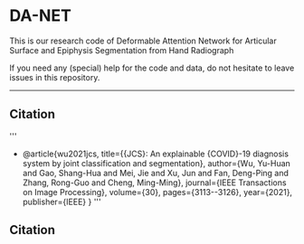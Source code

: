 # DA-NET
  This is our research code of Deformable Attention Network for Articular Surface and Epiphysis Segmentation from Hand Radiograph
  
  If you need any (special) help for the code and data, do not hesitate to leave issues in this repository.
****
## Citation
'''
* @article{wu2021jcs,
  title={{JCS}: An explainable {COVID}-19 diagnosis system by joint classification and segmentation},
  author={Wu, Yu-Huan and Gao, Shang-Hua and Mei, Jie and Xu, Jun and Fan, Deng-Ping and Zhang, Rong-Guo and Cheng, Ming-Ming},
  journal={IEEE Transactions on Image Processing},
  volume={30},
  pages={3113--3126},
  year={2021},
  publisher={IEEE}
}
'''
## Citation
